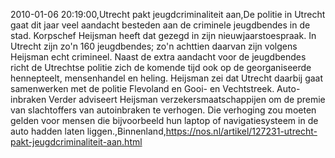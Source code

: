 2010-01-06 20:19:00,Utrecht pakt jeugdcriminaliteit aan,De politie in Utrecht gaat dit jaar veel aandacht besteden aan de criminele jeugdbendes in de stad. Korpschef Heijsman heeft dat gezegd in zijn nieuwjaarstoespraak. In Utrecht zijn zo'n 160 jeugdbendes; zo'n achttien daarvan zijn volgens Heijsman echt crimineel. Naast de extra aandacht voor de jeugdbendes richt de Utrechtse politie zich de komende tijd ook op de georganiseerde hennepteelt, mensenhandel en heling. Heijsman zei dat Utrecht daarbij gaat samenwerken met de politie Flevoland en Gooi- en Vechtstreek. Auto-inbraken Verder adviseert Heijsman verzekersmaatschappijen om de premie van slachtoffers van autoinbraken te verhogen. Die verhoging zou moeten gelden voor mensen die bijvoorbeeld hun laptop of navigatiesysteem in de auto hadden laten liggen.,Binnenland,https://nos.nl/artikel/127231-utrecht-pakt-jeugdcriminaliteit-aan.html